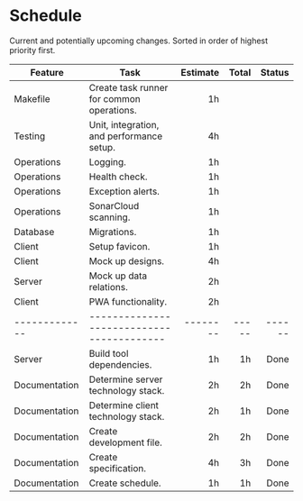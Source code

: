 # Schedule

Current and potentially upcoming changes.
Sorted in order of highest priority first.

| Feature       | Task                                      | Estimate | Total | Status |
|---------------|-------------------------------------------|---------:|------:|-------:|
| Makefile      | Create task runner for common operations. |       1h |       |        |
| Testing       | Unit, integration, and performance setup. |       4h |       |        |
| Operations    | Logging.                                  |       1h |       |        |
| Operations    | Health check.                             |       1h |       |        |
| Operations    | Exception alerts.                         |       1h |       |        |
| Operations    | SonarCloud scanning.                      |       1h |       |        |
| Database      | Migrations.                               |       1h |       |        |
| Client        | Setup favicon.                            |       1h |       |        |
| Client        | Mock up designs.                          |       4h |       |        |
| Server        | Mock up data relations.                   |       2h |       |        |
| Client        | PWA functionality.                        |       2h |       |        |
| ------------- | ----------------------------------------- | -------- | ----- | ------ |
| Server        | Build tool dependencies.                  |       1h |    1h |   Done |
| Documentation | Determine server technology stack.        |       2h |    2h |   Done |
| Documentation | Determine client technology stack.        |       2h |    1h |   Done |
| Documentation | Create development file.                  |       2h |    2h |   Done |
| Documentation | Create specification.                     |       4h |    3h |   Done |
| Documentation | Create schedule.                          |       1h |    1h |   Done |
